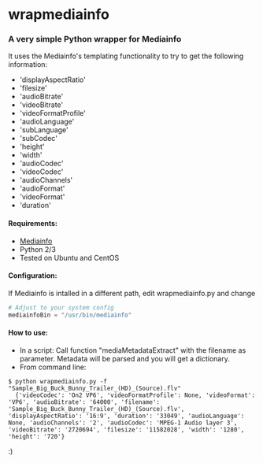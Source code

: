 # wrapmediainfo
### A very simple Python wrapper for Mediainfo 

It uses the Mediainfo's templating functionality to try to get the following information:
- 'displayAspectRatio'
- 'filesize'
- 'audioBitrate'
- 'videoBitrate'
- 'videoFormatProfile'
- 'audioLanguage'
- 'subLanguage'
- 'subCodec'
- 'height'
- 'width'
- 'audioCodec'
- 'videoCodec'
- 'audioChannels'
- 'audioFormat'
- 'videoFormat'
- 'duration'


#### Requirements:
- [Mediainfo](https://mediaarea.net/en/MediaInfo)
- Python 2/3
- Tested on Ubuntu and CentOS

#### Configuration:
If Mediainfo is intalled in a different path, edit wrapmediainfo.py and change
``` python
# Adjust to your system config
mediainfoBin = "/usr/bin/mediainfo"
```

#### How to use:
- In a script: Call function "mediaMetadataExtract" with the filename as parameter. Metadata will be parsed and you will get a dictionary.
- From command line:
```
$ python wrapmediainfo.py -f "Sample_Big_Buck_Bunny_Trailer_(HD)_(Source).flv"
  {'videoCodec': 'On2 VP6', 'videoFormatProfile': None, 'videoFormat': 'VP6', 'audioBitrate': '64000', 'filename': 'Sample_Big_Buck_Bunny_Trailer_(HD)_(Source).flv', 'displayAspectRatio': '16:9', 'duration': '33049', 'audioLanguage': None, 'audioChannels': '2', 'audioCodec': 'MPEG-1 Audio layer 3', 'videoBitrate': '2720694', 'filesize': '11582028', 'width': '1280', 'height': '720'}
```

:)
